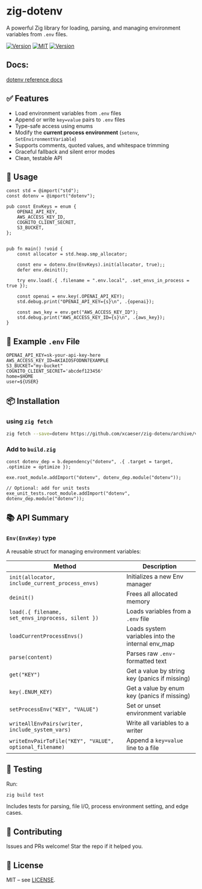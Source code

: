# zig-dotenv

<div>

A powerful Zig library for loading, parsing, and managing environment variables from `.env` files.

[![Version](https://img.shields.io/badge/Zig_Version-0.15.1-orange.svg?logo=zig)](README.md)
[![MIT](https://img.shields.io/badge/License-MIT-lightgrey.svg?logo=cachet)](LICENSE)
[![Version](https://img.shields.io/badge/dotenv-v0.8.0-green)](https://github.com/xcaeser/zig-dotenv/releases)

</div>

## Docs:

[dotenv reference docs](https://xcaeser.github.io/zig-dotenv)

## ✅ Features

- Load environment variables from `.env` files
- Append or write `key=value` pairs to `.env` files
- Type-safe access using enums
- Modify the **current process environment** (`setenv`, `SetEnvironmentVariable`)
- Supports comments, quoted values, and whitespace trimming
- Graceful fallback and silent error modes
- Clean, testable API

## 🚀 Usage

```zig
const std = @import("std");
const dotenv = @import("dotenv");

pub const EnvKeys = enum {
    OPENAI_API_KEY,
    AWS_ACCESS_KEY_ID,
    COGNITO_CLIENT_SECRET,
    S3_BUCKET,
};


pub fn main() !void {
    const allocator = std.heap.smp_allocator;

    const env = dotenv.Env(EnvKeys).init(allocator, true);;
    defer env.deinit();

    try env.load(.{ .filename = ".env.local", .set_envs_in_process = true });

    const openai = env.key(.OPENAI_API_KEY);
    std.debug.print("OPENAI_API_KEY={s}\n", .{openai});

    const aws_key = env.get("AWS_ACCESS_KEY_ID");
    std.debug.print("AWS_ACCESS_KEY_ID={s}\n", .{aws_key});
}
```

## 📄 Example `.env` File

```dotenv
OPENAI_API_KEY=sk-your-api-key-here
AWS_ACCESS_KEY_ID=AKIAIOSFODNN7EXAMPLE
S3_BUCKET="my-bucket"
COGNITO_CLIENT_SECRET='abcdef123456'
home=$HOME
user=${USER}
```

## 📦 Installation

### using `zig fetch`

```bash
zig fetch --save=dotenv https://github.com/xcaeser/zig-dotenv/archive/v0.8.0.tar.gz
```

### Add to `build.zig`

```zig
const dotenv_dep = b.dependency("dotenv", .{ .target = target, .optimize = optimize });

exe.root_module.addImport("dotenv", dotenv_dep.module("dotenv"));

// Optional: add for unit tests
exe_unit_tests.root_module.addImport("dotenv", dotenv_dep.module("dotenv"));
```

## 📚 API Summary

### `Env(EnvKey)` type

A reusable struct for managing environment variables:

| Method                                                  | Description                                      |
| ------------------------------------------------------- | ------------------------------------------------ |
| `init(allocator, include_current_process_envs)`         | Initializes a new Env manager                    |
| `deinit()`                                              | Frees all allocated memory                       |
| `load(.{ filename, set_envs_inprocess, silent })`       | Loads variables from a `.env` file               |
| `loadCurrentProcessEnvs()`                              | Loads system variables into the internal env_map |
| `parse(content)`                                        | Parses raw `.env`-formatted text                 |
| `get("KEY")`                                            | Get a value by string key (panics if missing)    |
| `key(.ENUM_KEY)`                                        | Get a value by enum key (panics if missing)      |
| `setProcessEnv("KEY", "VALUE")`                         | Set or unset environment variable                |
| `writeAllEnvPairs(writer, include_system_vars)`         | Write all variables to a writer                  |
| `writeEnvPairToFile("KEY", "VALUE", optional_filename)` | Append a `key=value` line to a file              |

## 🧪 Testing

Run:

```bash
zig build test
```

Includes tests for parsing, file I/O, process environment setting, and edge cases.

## 🤝 Contributing

Issues and PRs welcome! Star the repo if it helped you.

## 📝 License

MIT – see [LICENSE](LICENSE).
